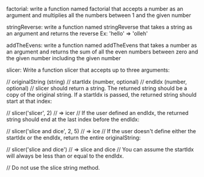 factorial: write a function named factorial that accepts a number as an argument and multiplies all the numbers
 between 1 and the given number

stringReverse: write a function named stringReverse that takes a string as an argument and 
returns the reverse Ex: 'hello' => 'olleh'

addTheEvens: write a function named addTheEvens that takes a number as an argument and returns 
the sum of all the even numbers between zero and the given number including the given number


slicer: Write a function slicer that accepts up to three arguments:

// originalString (string)
// startIdx (number, optional)
// endIdx (number, optional)
// slicer should return a string. The returned string should be a copy of the original string. If a startIdx is passed, 
the returned string should start at that index:

// slicer('slicer', 2)    // => icer
// If the user defined an endIdx, the returned string should end at the last index before the endIdx:

// slicer('slice and dice', 2, 5)    // => ice
// If the user doesn't define either the startIdx or the endIdx, return the entire originalString:

// slicer('slice and dice')    // => slice and dice
// You can assume the startIdx will always be less than or equal to the endIdx.

// Do not use the slice string method.